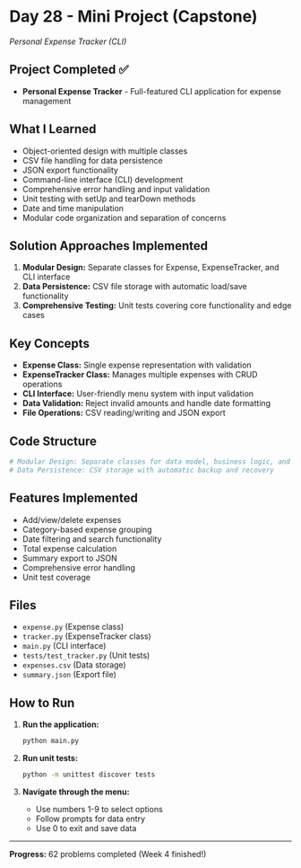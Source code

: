 # Day 28 - Mini Project (Capstone)

*Personal Expense Tracker (CLI)*

## Project Completed ✅
- **Personal Expense Tracker** - Full-featured CLI application for expense management

## What I Learned
- Object-oriented design with multiple classes
- CSV file handling for data persistence
- JSON export functionality
- Command-line interface (CLI) development
- Comprehensive error handling and input validation
- Unit testing with setUp and tearDown methods
- Date and time manipulation
- Modular code organization and separation of concerns

## Solution Approaches Implemented
1. **Modular Design:** Separate classes for Expense, ExpenseTracker, and CLI interface
2. **Data Persistence:** CSV file storage with automatic load/save functionality
3. **Comprehensive Testing:** Unit tests covering core functionality and edge cases

## Key Concepts
- **Expense Class:** Single expense representation with validation
- **ExpenseTracker Class:** Manages multiple expenses with CRUD operations
- **CLI Interface:** User-friendly menu system with input validation
- **Data Validation:** Reject invalid amounts and handle date formatting
- **File Operations:** CSV reading/writing and JSON export

## Code Structure
```python
# Modular Design: Separate classes for data model, business logic, and UI
# Data Persistence: CSV storage with automatic backup and recovery
```

## Features Implemented
- Add/view/delete expenses
- Category-based expense grouping
- Date filtering and search functionality
- Total expense calculation
- Summary export to JSON
- Comprehensive error handling
- Unit test coverage

## Files
- `expense.py` (Expense class)
- `tracker.py` (ExpenseTracker class)
- `main.py` (CLI interface)
- `tests/test_tracker.py` (Unit tests)
- `expenses.csv` (Data storage)
- `summary.json` (Export file)

## How to Run
1. **Run the application:**
   ```bash
   python main.py
   ```

2. **Run unit tests:**
   ```bash
   python -m unittest discover tests
   ```

3. **Navigate through the menu:**
   - Use numbers 1-9 to select options
   - Follow prompts for data entry
   - Use 0 to exit and save data

---
**Progress:** 62 problems completed (Week 4 finished!)